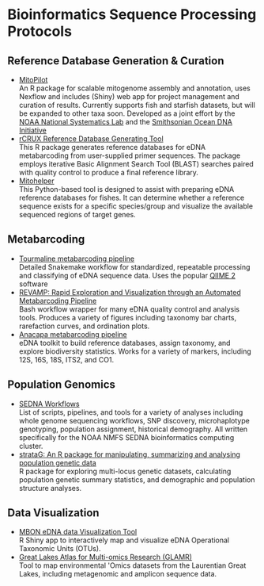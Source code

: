 # Bioinformatics Sequence Processing Protocols

## Reference Database Generation & Curation

- [MitoPilot](https://github.com/Smithsonian/MitoPilot)<br>
An R package for scalable mitogenome assembly and annotation, uses Nexflow and includes (Shiny) web app for project management and curation of results. Currently supports fish and starfish datasets, but will be expanded to other taxa soon. Developed as a joint effort by the [NOAA National Systematics Lab](https://www.fisheries.noaa.gov/about/national-systematics-laboratory) and the [Smithsonian Ocean DNA Initiative](https://naturalhistory.si.edu/initiatives/oceans/ocean-science-center/ocean-dna)
- [rCRUX Reference Database Generating Tool](https://github.com/CalCOFI/rCRUX)<br>
This R package generates reference databases for eDNA metabarcoding from user-supplied primer sequences. The package employs iterative Basic Alignment Search Tool (BLAST) searches paired with quality control to produce a final reference library.
- [Mitohelper](https://github.com/aomlomics/mitohelper)<br>
This Python-based tool is designed to assist with preparing eDNA reference databases for fishes. It can determine whether a reference sequence exists for a specific species/group and visualize the available sequenced regions of target genes.

## Metabarcoding

- [Tourmaline metabarcoding pipeline](https://github.com/aomlomics/tourmaline)<br>
Detailed Snakemake workflow for standardized, repeatable processing and classifying of eDNA sequence data. Uses the popular [QIIME 2](https://qiime2.org/) software
- [REVAMP: Rapid Exploration and Visualization through an Automated Metabarcoding Pipeline](https://github.com/McAllister-NOAA/REVAMP)<br>
Bash workflow wrapper for many eDNA quality control and analysis tools. Produces a variety of figures including taxonomy bar charts, rarefaction curves, and ordination plots. 
- [Anacapa metabarcoding pipeline](https://github.com/limey-bean/Anacapa)<br>
eDNA toolkit to build reference databases, assign taxonomy, and explore biodiversity statistics. Works for a variety of markers, including 12S, 16S, 18S, ITS2, and CO1.

## Population Genomics

- [SEDNA Workflows](https://github.com/sedna-users/overview/blob/main/README.md)<br>
List of scripts, pipelines, and tools for a variety of analyses including whole genome sequencing workflows, SNP discovery, microhaplotype genotyping, population assignment, historical demography. All written specifically for the NOAA NMFS SEDNA bioinformatics computing cluster.
- [strataG: An R package for manipulating, summarizing and analysing population genetic data](https://github.com/EricArcher/strataG)<br>
R package for exploring multi-locus genetic datasets, calculating population genetic summary statistics, and demographic and population structure analyses. 

## Data Visualization

- [MBON eDNA data Visualization Tool](https://github.com/marinebon/edna-vis)<br>
R Shiny app to interactively map and visualize eDNA Operational Taxonomic Units (OTUs).
- [Great Lakes Atlas for Multi-omics Research (GLAMR)](https://greatlakesomics.org/)<br>
Tool to map environmental 'Omics datasets from the Laurentian Great Lakes, including metagenomic and amplicon sequence data.
